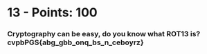  # 13 - Points: 100
 
 ### Cryptography can be easy, do you know what ROT13 is? cvpbPGS{abg_gbb_onq_bs_n_ceboyrz}
 
 
